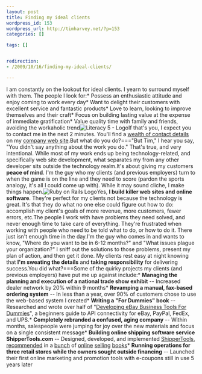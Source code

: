 ```yaml
--- 
layout: post
title: Finding my ideal clients
wordpress_id: 153
wordpress_url: http://timharvey.net/?p=153
categories: []

tags: []


redirection:
- /2009/10/16/finding-my-ideal-clients/

---
```

I am constantly on the lookout for ideal clients. I yearn to surround myself with them. The people I look for:* Possess an enthusiastic attitude and enjoy coming to work every day* Want to delight their customers with excellent service and fantastic products* Love to learn, looking to improve themselves and their craft* Focus on building lasting value at the expense of immediate gratification* Value quality time with family and friends, avoiding the workaholic trend![Literacy 5 - Logo](http://timharvey.net/wp-content/literacy_5_logo1.png)If that's you, I expect you to contact me in the next 2 minutes. You'll find a [wealth of contact details](http://www.literacy5.com/page/contacts/) on my [company web site](http://www.literacy5.com/).But what do you do?==="But Tim," I hear you say, "You didn't say anything about the work you do." That's true, and very intentional. While most of my work ends up being technology-related, and specifically web site development, what separates my from any other developer sits outside the technology realm.It's about giving my customers **peace of mind**. I'm the guy who my clients (and previous employers) turn to when the game is on the line and they need to score (pardon the sports analogy, it's all I could come up with). While it may sound cliche, I make things happen.![Ruby on Rails Logo](http://timharvey.net/wp-content/ruby_on_rails_logo.png)Yes, **I build killer web sites and online software**. They're perfect for my clients not because the technology is great. It's that they do what no one else could figure out how to do: accomplish my client's goals of more revenue, more customers, fewer errors, etc.The people I work with have problems they need solved, and never enough time to take care of everything. They're frustrated when working with people who need to be told what to do, or how to do it. There just isn't enough time in the day.I'm the guy who comes in and wants to know, "Where do you want to be in 6-12 months?" and "What issues plague your organization?" I sniff out the solutions to those problems, present my plan of action, and then get it done. My clients rest easy at night knowing that **I'm sweating the details** and **taking responsibility** for delivering success.You did what?===Some of the quirky projects my clients (and previous employers) have put me up against include:* **Managing the planning and execution of a national trade show exhibit** -- Increased dealer network by 20% within 9 months* **Revamping a manual, fax-based ordering system** -- In less than a year, over 90% of customers chose to use the web-based system I created* **Writing a "For Dummies" book** -- Researched and wrote over half of "[Developing eBay Business Tools For Dummies](http://www.amazon.com/Developing-Business-Dummies-Personal-Finance/dp/0764579061/ref=sr_1_1?ie=UTF8&s=books&qid=1255698222&sr=8-1)", a beginners guide to API connectivity for eBay, PayPal, FedEx, and UPS.* **Completely rebranded a confused, aging company** -- Within months, salespeople were jumping for joy over the new materials and focus on a single consistent message* **Building online shipping software service ShipperTools.com** -- Designed, developed, and implemented [ShipperTools](http://shippertools.com), [recommended](http://books.google.com/books?q=shippertools+ebay+timesaving+techniques+for+dummies&btnG=Search+Books) in  a [bunch](http://books.google.com/books?q=shippertools+starting+an+ebay+business+for+dummies&btnG=Search+Books) of [online](http://books.google.com/books?id=U5FeLQqXZP0C&pg=PA261&lpg=PA261&dq=%22shippertools.com%22&source=bl&ots=my9PNQhmfc&sig=OiukMCB-gjUy0xBCYdFAnNTWe-I) [selling](http://www.amazon.com/gp/product/0470497416/ref=s9_simz_gw_s0_p14_i3?pf_rd_m=ATVPDKIKX0DER&pf_rd_s=center-2&pf_rd_r=0KZBG7DRR50N2AJFNVHF&pf_rd_t=101&pf_rd_p=470938631&pf_rd_i=507846) [books](http://my.safaribooksonline.com/9780768683585/ch11lev1sec3)* **Running operations for three retail stores while the owners sought outside financing** -- Launched their first online marketing and promotion tools with e-coupons still in use 5 years later
